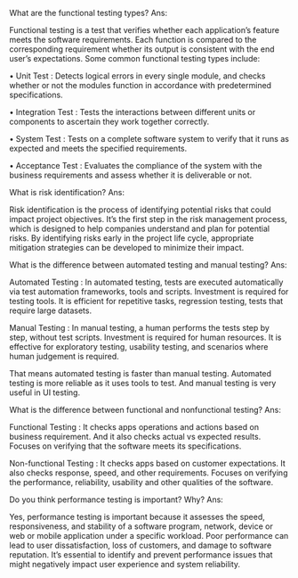 What are the functional testing types?
Ans:

Functional testing is a test that verifies whether each application’s feature  meets the software requirements. Each function is compared to the corresponding requirement whether its output is consistent with the end user’s expectations.
Some common functional testing types include:

•	Unit Test : Detects logical errors in every single module, and checks whether or not the modules function in accordance with predetermined specifications.

•	Integration Test : Tests the interactions between different units or components to ascertain they work together correctly.

•	System Test : Tests on a complete software system to verify that it runs as expected and meets the specified requirements.

•	Acceptance Test : Evaluates the compliance of the system with the business requirements and assess whether it is deliverable or not.

What is risk identification?
Ans:

Risk identification is the process of identifying potential risks that could impact  project objectives. It’s the first step in the risk management process, which is designed to help companies understand and plan for potential risks. By identifying risks early in the project life cycle, appropriate mitigation strategies can be developed to minimize their impact.

What is the difference between automated testing and manual testing?
Ans:

Automated Testing : In automated testing, tests are executed automatically via test automation frameworks, tools and scripts. Investment is required for testing tools. It is efficient for repetitive  tasks, regression testing, tests that require large datasets.

Manual Testing : In manual testing, a human performs the tests step by step, without test scripts. Investment is required for human resources. It is effective for exploratory testing, usability testing, and scenarios where human judgement is required.

That means automated testing is faster than manual testing. Automated testing is more reliable as it uses tools to test. And manual testing is very useful in UI testing.

What is the difference between functional and nonfunctional testing?
Ans:

Functional Testing : It checks apps operations and actions based on business requirement. And it also checks actual vs expected results. Focuses on verifying that the software meets its specifications.

Non-functional Testing : It checks apps based on customer expectations. It also checks response, speed, and other requirements. Focuses on verifying the performance, reliability, usability and other qualities of the software.

Do you think performance testing is important? Why?
Ans:

Yes, performance testing is important because it assesses the speed, responsiveness, and stability of a software program, network, device or web or mobile application under a specific workload. Poor performance can lead to user dissatisfaction, loss of customers, and damage to software reputation. It’s essential to identify and prevent performance issues that might negatively impact user experience and system reliability.
